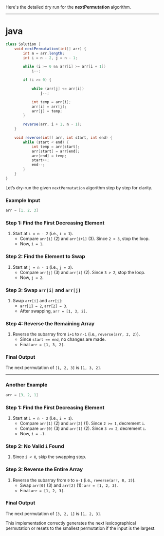 Here's the detailed dry run for the **nextPermutation** algorithm.

---

# java
```java
class Solution {
    void nextPermutation(int[] arr) {
        int n = arr.length;
        int i = n - 2, j = n - 1;

        while (i >= 0 && arr[i] >= arr[i + 1])
            i--;

        if (i >= 0) {

            while (arr[j] <= arr[i])
                j--;

            int temp = arr[i];
            arr[i] = arr[j];
            arr[j] = temp;
        }

        reverse(arr, i + 1, n - 1);
    }

    void reverse(int[] arr, int start, int end) {
        while (start < end) {
            int temp = arr[start];
            arr[start] = arr[end];
            arr[end] = temp;
            start++;
            end--;
        }
    }
}
```






Let’s dry-run the given `nextPermutation` algorithm step by step for clarity.

### Example Input
```java
arr = [1, 2, 3]
```

### Step 1: Find the First Decreasing Element
1. Start at `i = n - 2` (i.e., `i = 1`).
   - Compare `arr[i]` (2) and `arr[i+1]` (3). Since `2 < 3`, stop the loop.
   - Now, `i = 1`.

### Step 2: Find the Element to Swap
1. Start at `j = n - 1` (i.e., `j = 2`).
   - Compare `arr[j]` (3) and `arr[i]` (2). Since `3 > 2`, stop the loop.
   - Now, `j = 2`.

### Step 3: Swap `arr[i]` and `arr[j]`
1. Swap `arr[i]` and `arr[j]`:
   - `arr[1] = 2`, `arr[2] = 3`.
   - After swapping, `arr = [1, 3, 2]`.

### Step 4: Reverse the Remaining Array
1. Reverse the subarray from `i+1` to `n-1` (i.e., `reverse(arr, 2, 2)`).
   - Since `start == end`, no changes are made.
   - Final `arr = [1, 3, 2]`.

### Final Output
The next permutation of `[1, 2, 3]` is `[1, 3, 2]`.

---

### Another Example
```java
arr = [3, 2, 1]
```

### Step 1: Find the First Decreasing Element
1. Start at `i = n - 2` (i.e., `i = 1`).
   - Compare `arr[1]` (2) and `arr[2]` (1). Since `2 >= 1`, decrement `i`.
   - Compare `arr[0]` (3) and `arr[1]` (2). Since `3 >= 2`, decrement `i`.
   - Now, `i = -1`.

### Step 2: No Valid `i` Found
1. Since `i < 0`, skip the swapping step.

### Step 3: Reverse the Entire Array
1. Reverse the subarray from `0` to `n-1` (i.e., `reverse(arr, 0, 2)`).
   - Swap `arr[0]` (3) and `arr[2]` (1): `arr = [1, 2, 3]`.
   - Final `arr = [1, 2, 3]`.

### Final Output
The next permutation of `[3, 2, 1]` is `[1, 2, 3]`.

This implementation correctly generates the next lexicographical permutation or resets to the smallest permutation if the input is the largest.